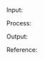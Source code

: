 Input:  

Process:  
             
Output:                       


Reference:                                    
